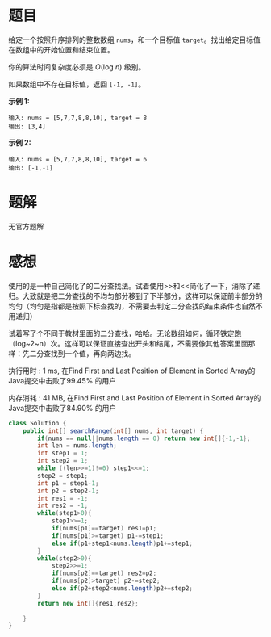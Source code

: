 # 题目

给定一个按照升序排列的整数数组 `nums`，和一个目标值 `target`。找出给定目标值在数组中的开始位置和结束位置。

你的算法时间复杂度必须是 *O*(log *n*) 级别。

如果数组中不存在目标值，返回 `[-1, -1]`。

**示例 1:**

```
输入: nums = [5,7,7,8,8,10], target = 8
输出: [3,4]
```

**示例 2:**

```
输入: nums = [5,7,7,8,8,10], target = 6
输出: [-1,-1]
```

# 题解

无官方题解

# 感想

使用的是一种自己简化了的二分查找法。试着使用>>和<<简化了一下，消除了递归。大致就是把二分查找的不均匀部分移到了下半部分，这样可以保证前半部分的均匀（均匀是指都是按照下标查找的，不需要去判定二分查找的结束条件也自然不用递归）

试着写了个不同于教材里面的二分查找，哈哈。无论数组如何，循环铁定跑（log~2~n）次。这样可以保证直接查出开头和结尾，不需要像其他答案里面那样：先二分查找到一个值，再向两边找。

执行用时 : 1 ms, 在Find First and Last Position of Element in Sorted Array的Java提交中击败了99.45% 的用户

内存消耗 : 41 MB, 在Find First and Last Position of Element in Sorted Array的Java提交中击败了84.90% 的用户

```java
class Solution {
    public int[] searchRange(int[] nums, int target) {
        if(nums == null||nums.length == 0) return new int[]{-1,-1};
        int len = nums.length;
        int step1 = 1;
        int step2 = 1;
        while ((len>>=1)!=0) step1<<=1;
        step2 = step1;
        int p1 = step1-1;
        int p2 = step2-1;
        int res1 = -1;
        int res2 = -1;
        while(step1>0){
            step1>>=1;
            if(nums[p1]==target) res1=p1;
            if(nums[p1]>=target) p1-=step1;
            else if(p1+step1<nums.length)p1+=step1;
        }
        while(step2>0){
            step2>>=1;
            if(nums[p2]==target) res2=p2;
            if(nums[p2]>target) p2-=step2;
            else if(p2+step2<nums.length)p2+=step2;
        }
        return new int[]{res1,res2};
        
    }
}
```

